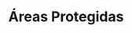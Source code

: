 ---
title: Áreas Protegidas
weight: 2
menu: 
  main:
    parent: regiones
    identifier: areas protegidas
type: areas protegidas
---